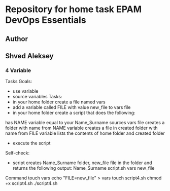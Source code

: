 # Repository for home task EPAM DevOps Essentials

## Author 

## Shved Aleksey

### 4 Variable

Tasks 
Goals:
- use variable
- source variables
Tasks:
- in your home folder create a file named vars 
- add a variable called FILE with value new_file to vars file 
- in your home folder create a script that does the following:

has NAME variable equal to your Name_Surname
sources vars file
creates a folder with name from NAME variable
creates a file in created folder with name from FILE variable
lists the contents of home folder and created folder
- execute the script

Self-check:
- script creates Name_Surname folder, new_file file in the folder and returns the following output:
Name_Surname script.sh vars
new_file

Command
touch vars
echo "FILE=new_file" > vars
touch script4.sh
chmod +x script4.sh
./script4.sh
